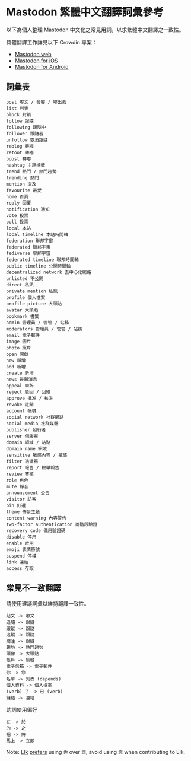 # Mastodon 繁體中文翻譯詞彙參考

以下為個人整理 Mastodon 中文化之常見用詞，以求繁體中文翻譯之一致性。

具體翻譯工作詳見以下 Crowdin 專案：

- [Mastodon web](https://crowdin.com/project/mastodon/zh-TW)
- [Mastodon for iOS](https://crowdin.com/project/mastodon-for-ios/zh-TW)
- [Mastodon for Android](https://crowdin.com/project/mastodon-for-android/zh-TW)

## 詞彙表

```text
post 嘟文 / 發嘟 / 嘟出去
list 列表
block 封鎖
follow 跟隨
following 跟隨中
follower 跟隨者
unfollow 取消跟隨
reblog 轉嘟
retoot 轉嘟
boost 轉嘟
hashtag 主題標籤
trend 熱門 / 熱門趨勢
trending 熱門
mention 提及
favourite 最愛
home 首頁
reply 回覆
notification 通知
vote 投票
poll 投票
local 本站
local timeline 本站時間軸
federation 聯邦宇宙
federated 聯邦宇宙
fediverse 聯邦宇宙
federated timeline 聯邦時間軸
public timeline 公開時間軸
decentralized network 去中心化網路
unlisted 不公開
direct 私訊
private mention 私訊
profile 個人檔案
profile picture 大頭貼
avatar 大頭貼
bookmark 書籤
admin 管理員 / 管管 / 站務
moderators 管理員 / 管管 / 站務
email 電子郵件
image 圖片
photo 照片
open 開啟
new 新增
add 新增
create 新增
news 最新消息
appeal 申訴
reject 駁回 / 回絕
approve 批准 / 核准
revoke 註銷
account 帳號
social network 社群網路
social media 社群媒體
publisher 發行者
server 伺服器
domain 網域 / 站點
domain name 網域
sensitive 敏感內容 / 敏感
filter 過濾器
report 報告 / 檢舉報告
review 審核
role 角色
mute 靜音
announcement 公告
visitor 訪客
pin 釘選
theme 佈景主題
content warning 內容警告
two-factor authentication 兩階段驗證
recovery code 備用驗證碼
disable 停用
enable 啟用
emoji 表情符號
suspend 停權
link 連結
access 存取
```

## 常見不一致翻譯

請使用建議詞彙以維持翻譯一致性。

```text
貼文 -> 嘟文
追隨 -> 跟隨
跟蹤 -> 跟隨
追蹤 -> 跟隨
關注 -> 跟隨
趨勢 -> 熱門趨勢
頭像 -> 大頭貼
帳戶 -> 帳號
電子信箱 -> 電子郵件
你 -> 您
名單 -> 列表 (depends)
個人資料 -> 個人檔案
(verb) 了 -> 已 (verb)
鏈結 -> 連結
```

助詞使用偏好

```
在 -> 於
的 -> 之
把 -> 將
馬上 -> 立即
```

Note: [Elk](https://github.com/elk-zone/elk)
[prefers](https://github.com/elk-zone/elk/pull/1617) using `你` over `您`,
avoid using `您` when contributing to Elk.
